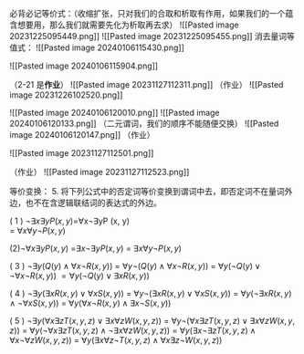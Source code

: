 必背必记等价式：（收缩扩张，只对我们的合取和析取有作用，如果我们的一个蕴含想要用，那么我们就需要先化为析取再去求）
![[Pasted image 20231225095449.png]]
![[Pasted image 20231225095455.png]]
消去量词等值式：
![[Pasted image 20240106115430.png]]

![[Pasted image 20240106115904.png]]

（2-21 是**作业**）
![[Pasted image 20231127112311.png]]
（作业）
![[Pasted image 20231226102520.png]]

![[Pasted image 20240106120010.png]]
![[Pasted image 20240106120133.png]]
（二元谓词，我们的顺序不能随便交换）
![[Pasted image 20240106120147.png]]
（作业）

![[Pasted image 20231127112501.png]]

（作业）
![[Pasted image 20231127112523.png]]


等价变换：
5. 将下列公式中的否定词等价变换到谓词中去，即否定词不在量词外边，也不在含逻辑联结词的表达式的外边。 

( 1 ) $¬ ∃ x ∃ y P ( x , y )$=∀x¬∃yP (x, y)  
= $∀ x ∀ y ¬ P ( x , y )$ 

(2)$\neg \forall x\exists yP (x, y)$
=$\exists x\neg \exists yP (x, y)$ 
= $\exists x\forall y\neg P (x, y)$

( 3 ) $\neg \exists y (Q (y)\land \forall x\neg R (x, y))$
= $\forall y\neg (Q (y)\land \forall x\neg R (x, y))$ 
= $\forall y (\neg Q (y)\lor \neg \forall x\neg R (x, y))$
$=\forall y (\neg Q (y)\lor \exists xR (x, y))$

( 4 ) $\neg \exists y (\exists xR (x, y)\lor \forall xS (x, y))$
= $\forall y\neg (\exists xR (x, y)\lor \forall xS (x, y))$
= $\forall y (\neg \exists xR (x, y)\land \neg \forall xS (x, y))$ 
= $\forall y (\forall x\neg R (x, y)\land \exists x\neg S (x, y))$

( 5 ) $\neg \exists y (\forall x\exists zT (x, y, z)\lor \exists x\forall zW (x, y, z))$
= $\forall y\neg (\forall x\exists zT (x, y, z)\lor \exists x\forall zW (x, y, z))$
= $\forall y (\neg \forall x\exists zT (x, y, z)\land \neg \exists x\forall zW (x, y, z))$
= $\forall y (\exists x\neg \exists zT (x, y, z)\land \forall x\neg \forall zW (x, y, z))$
= $\forall y (\exists x\forall z \neg T (x, y, z)\land \forall x\exists z\neg W (x, y, z))$